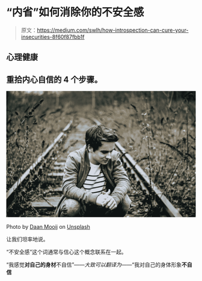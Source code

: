 # “内省”如何消除你的不安全感

> 原文：<https://medium.com/swlh/how-introspection-can-cure-your-insecurities-8f60f87fbb1f>

## 心理健康

## 重拾内心自信的 4 个步骤。

![](img/b51c5ab5f67e61c8e6013763730ab684.png)

Photo by [Daan Mooij](https://unsplash.com/@daanmooij?utm_source=unsplash&utm_medium=referral&utm_content=creditCopyText) on [Unsplash](https://unsplash.com/search/photos/depressed?utm_source=unsplash&utm_medium=referral&utm_content=creditCopyText)

让我们坦率地说。

“不安全感”这个词通常与信心这个概念联系在一起。

“我感觉**对自己的身材**不自信”——*大致可以翻译为*——“我对自己的身体形象**不自信**